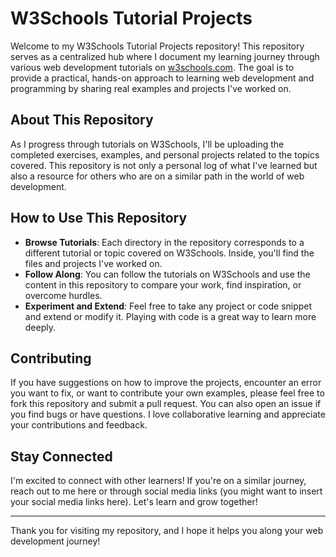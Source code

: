 # W3Schools Tutorial Projects

Welcome to my W3Schools Tutorial Projects repository! This repository serves as a centralized hub where I document my learning journey through various web development tutorials on [w3schools.com](https://www.w3schools.com). The goal is to provide a practical, hands-on approach to learning web development and programming by sharing real examples and projects I've worked on.

## About This Repository

As I progress through tutorials on W3Schools, I'll be uploading the completed exercises, examples, and personal projects related to the topics covered. This repository is not only a personal log of what I've learned but also a resource for others who are on a similar path in the world of web development.

## How to Use This Repository

- **Browse Tutorials**: Each directory in the repository corresponds to a different tutorial or topic covered on W3Schools. Inside, you'll find the files and projects I've worked on.
- **Follow Along**: You can follow the tutorials on W3Schools and use the content in this repository to compare your work, find inspiration, or overcome hurdles.
- **Experiment and Extend**: Feel free to take any project or code snippet and extend or modify it. Playing with code is a great way to learn more deeply.

## Contributing

If you have suggestions on how to improve the projects, encounter an error you want to fix, or want to contribute your own examples, please feel free to fork this repository and submit a pull request. You can also open an issue if you find bugs or have questions. I love collaborative learning and appreciate your contributions and feedback.

## Stay Connected

I'm excited to connect with other learners! If you're on a similar journey, reach out to me here or through social media links (you might want to insert your social media links here). Let's learn and grow together!

---

Thank you for visiting my repository, and I hope it helps you along your web development journey!
